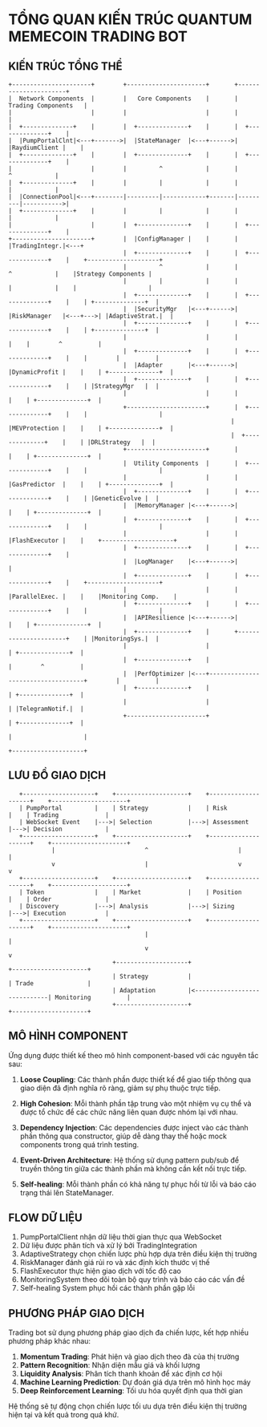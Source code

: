 # TỔNG QUAN KIẾN TRÚC QUANTUM MEMECOIN TRADING BOT

## KIẾN TRÚC TỔNG THỂ

```
+----------------------+        +----------------------+       +----------------------+
|  Network Components  |        |   Core Components    |       | Trading Components   |
|                      |        |                      |       |                      |
|  +--------------+    |        |  +--------------+    |       |  +--------------+    |
|  |PumpPortalClnt|<---+------->|  |StateManager  |<---+------>|  |RaydiumClient |    |
|  +--------------+    |        |  +--------------+    |       |  +--------------+    |
|                      |        |         ^            |       |         ^            |
|  +--------------+    |        |         |            |       |         |            |
|  |ConnectionPool|<---+--------|---------|------------+-------|---------|----------->|
|  +--------------+    |        |         |            |       |         |            |
|                      |        |  +--------------+    |       |  +--------------+    |
+----------------------+        |  |ConfigManager |    |       |  |TradingIntegr.|<---+
                                |  +--------------+    |       |  +--------------+    |    +--------------------+
                                |         ^            |       |         ^            |    |Strategy Components |
                                |         |            |       |         |            |    |                    |
                                |  +--------------+    |       |  +--------------+    |    | +--------------+  |
                                |  |SecurityMgr   |<---+------>|  |RiskManager   |<---+--->| |AdaptiveStrat.|  |
                                |  +--------------+    |       |  +--------------+    |    | +--------------+  |
                                |                      |       |                      |    |        ^          |
                                |  +--------------+    |       |  +--------------+    |    |        |          |
                                |  |Adapter       |<---+------>|  |DynamicProfit |    |    | +--------------+  |
                                |  +--------------+    |       |  +--------------+    |    | |StrategyMgr   |  |
                                |                      |       |                      |    | +--------------+  |
                                +----------------------+       |  +--------------+    |    |                    |
                                                              |  |MEVProtection |    |    | +--------------+  |
                                                              |  +--------------+    |    | |DRLStrategy   |  |
                                +----------------------+       |                      |    | +--------------+  |
                                |  Utility Components  |       |  +--------------+    |    |                    |
                                |                      |       |  |GasPredictor  |    |    | +--------------+  |
                                |  +--------------+    |       |  +--------------+    |    | |GeneticEvolve |  |
                                |  |MemoryManager |<---+------>|                      |    | +--------------+  |
                                |  +--------------+    |       |  +--------------+    |    |                    |
                                |                      |       |  |FlashExecutor |    |    +--------------------+
                                |  +--------------+    |       |  +--------------+    |
                                |  |LogManager    |<---+------>|                      |
                                |  +--------------+    |       |  +--------------+    |    +--------------------+
                                |                      |       |  |ParallelExec. |    |    |Monitoring Comp.    |
                                |  +--------------+    |       |  +--------------+    |    |                    |
                                |  |APIResilience |<---+------>|                      |    | +--------------+  |
                                |  +--------------+    |       +----------------------+    | |MonitoringSys.|  |
                                |                      |                                   | +--------------+  |
                                |  +--------------+    |                                   |        ^          |
                                |  |PerfOptimizer |<---+-----------------------------------+        |          |
                                |  +--------------+    |                                   | +--------------+  |
                                |                      |                                   | |TelegramNotif.|  |
                                +----------------------+                                   | +--------------+  |
                                                                                          |                    |
                                                                                          +--------------------+
```

## LƯU ĐỒ GIAO DỊCH

```
   +--------------------+    +--------------------+    +--------------------+    +---------------------+
   | PumpPortal         |    | Strategy           |    | Risk               |    | Trading             |
   | WebSocket Event    |--->| Selection          |--->| Assessment         |--->| Decision            |
   +--------------------+    +--------------------+    +--------------------+    +---------------------+
            |                         ^                         |                          |
            v                         |                         v                          v
   +--------------------+    +--------------------+    +--------------------+    +---------------------+
   | Token              |    | Market             |    | Position           |    | Order               |
   | Discovery          |--->| Analysis           |--->| Sizing             |--->| Execution           |
   +--------------------+    +--------------------+    +--------------------+    +---------------------+
                                      |                                                    |
                                      v                                                    v
                             +--------------------+                              +---------------------+
                             | Strategy           |                              | Trade               |
                             | Adaptation         |<-----------------------------| Monitoring          |
                             +--------------------+                              +---------------------+
```

## MÔ HÌNH COMPONENT

Ứng dụng được thiết kế theo mô hình component-based với các nguyên tắc sau:

1. **Loose Coupling**: Các thành phần được thiết kế để giao tiếp thông qua giao diện đã định nghĩa rõ ràng, giảm sự phụ thuộc trực tiếp.

2. **High Cohesion**: Mỗi thành phần tập trung vào một nhiệm vụ cụ thể và được tổ chức để các chức năng liên quan được nhóm lại với nhau.

3. **Dependency Injection**: Các dependencies được inject vào các thành phần thông qua constructor, giúp dễ dàng thay thế hoặc mock components trong quá trình testing.

4. **Event-Driven Architecture**: Hệ thống sử dụng pattern pub/sub để truyền thông tin giữa các thành phần mà không cần kết nối trực tiếp.

5. **Self-healing**: Mỗi thành phần có khả năng tự phục hồi từ lỗi và báo cáo trạng thái lên StateManager.

## FLOW DỮ LIỆU

1. PumpPortalClient nhận dữ liệu thời gian thực qua WebSocket
2. Dữ liệu được phân tích và xử lý bởi TradingIntegration
3. AdaptiveStrategy chọn chiến lược phù hợp dựa trên điều kiện thị trường
4. RiskManager đánh giá rủi ro và xác định kích thước vị thế
5. FlashExecutor thực hiện giao dịch với tốc độ cao
6. MonitoringSystem theo dõi toàn bộ quy trình và báo cáo các vấn đề
7. Self-healing System phục hồi các thành phần gặp lỗi

## PHƯƠNG PHÁP GIAO DỊCH

Trading bot sử dụng phương pháp giao dịch đa chiến lược, kết hợp nhiều phương pháp khác nhau:

1. **Momentum Trading**: Phát hiện và giao dịch theo đà của thị trường
2. **Pattern Recognition**: Nhận diện mẫu giá và khối lượng
3. **Liquidity Analysis**: Phân tích thanh khoản để xác định cơ hội
4. **Machine Learning Prediction**: Dự đoán giá dựa trên mô hình học máy
5. **Deep Reinforcement Learning**: Tối ưu hóa quyết định qua thời gian

Hệ thống sẽ tự động chọn chiến lược tối ưu dựa trên điều kiện thị trường hiện tại và kết quả trong quá khứ.
